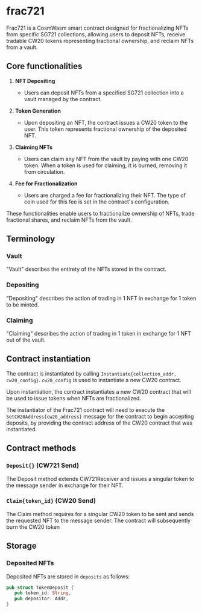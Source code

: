 # frac721

Frac721 is a CosmWasm smart contract designed for fractionalizing NFTs from specific SG721 collections, allowing users to deposit NFTs, receive tradable CW20 tokens representing fractional ownership, and reclaim NFTs from a vault.

## Core functionalities

1. **NFT Depositing**
   - Users can deposit NFTs from a specified SG721 collection into a vault managed by the contract.

2. **Token Generation**
   - Upon depositing an NFT, the contract issues a CW20 token to the user. This token represents fractional ownership of the deposited NFT.

3. **Claiming NFTs**
   - Users can claim any NFT from the vault by paying with one CW20 token. When a token is used for claiming, it is burned, removing it from circulation.

4. **Fee for Fractionalization**
   - Users are charged a fee for fractionalizing their NFT. The type of coin used for this fee is set in the contract's configuration.

These functionalities enable users to fractionalize ownership of NFTs, trade fractional shares, and reclaim NFTs from the vault.

## Terminology

### Vault

"Vault" describes the entirety of the NFTs stored in the contract.

### Depositing

"Depositing" describes the action of trading in 1 NFT in exchange for 1 token to be minted.

### Claiming

"Claiming" describes the action of trading in 1 token in exchange for 1 NFT out of the vault.

## Contract instantiation

The contract is instantiated by calling `Instantiate{collection_addr, cw20_config}`. `cw20_config` is used to instantiate a new CW20 contract.

Upon instantiation, the contract instantiates a new CW20 contract that will be used to issue tokens when NFTs are fractionalized.

The instantiator of the Frac721 contract will need to execute the `SetCW20Address{cw20_address}` message for the contract to begin accepting deposits, by providing the contract address of the CW20 contract that was instantiated.

## Contract methods

### `Deposit{}` (CW721 Send)

The Deposit method extends CW721Receiver and issues a singular token to the message sender in exchange for their NFT.

### `Claim{token_id}` (CW20 Send)

The Claim method requires for a singular CW20 token to be sent and sends the requested NFT to the message sender. The contract will subsequently burn the CW20 token


## Storage

### Deposited NFTs

Deposited NFTs are stored in `deposits` as follows:

```rust
pub struct TokenDeposit {
   pub token_id: String,
   pub depositor: Addr,
}
```

